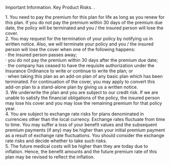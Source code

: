 Important Information. Key Product Risks. . 

1\. You need to pay the premium for this plan for life as long as you
renew for this plan. If you do not pay the premium within 30
days of the premium due date, the policy will be terminated and
you / the insured person will lose the cover.  
2\. You may request for the termination of your policy by notifying
us in written notice. Also, we will terminate your policy and you /
the insured person will lose the cover when one of the following
happens:  
· the insured person passes away;  
· you do not pay the premium within 30 days after the
premium due date;  
· the company has ceased to have the requisite authorization
under the Insurance Ordinance to write or continue to write
the plan; or  
· when taking this plan as an add-on plan of any basic plan
which has been terminated. For continuation of the cover,
you may apply to convert this add-on plan to a stand-alone
plan by giving us a written notice.  
3\. We underwrite the plan and you are subject to our credit risk.
If we are unable to satisfy the financial obligations of the policy,
the insured person may lose his cover and you may lose the
remaining premium for that policy year.  
4\. You are subject to exchange rate risks for plans denominated
in currencies other than the local currency. Exchange rates
fluctuate from time to time. You may suffer a loss of your benefit
values and the subsequent premium payments (if any) may
be higher than your initial premium payment as a result of
exchange rate fluctuations. You should consider the exchange
rate risks and decide whether to take such risks.  
5\. The future medical costs will be higher than they are today
due to inflation. Hence, the benefit amounts and the future
premium rate of this plan may be revised to reflect the inflation.